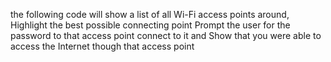 the following code will show a list of all Wi-Fi access points around,
Highlight the best possible connecting point 
Prompt the user for the password to that access point
connect to it and Show that you were able to access the Internet though that access point
